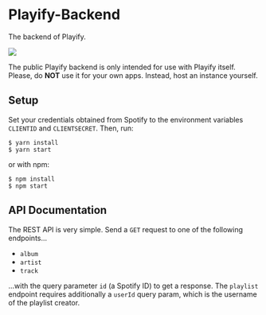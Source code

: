 # Playify-Backend
The backend of Playify.

<a href="https://app.codacy.com/project/krmax44/Playify-Backend/dashboard"><img src="https://img.shields.io/codacy/grade/ea57bbc2f47a46a9b89edc0258df69ad.svg"></a>

The public Playify backend is only intended for use with Playify itself. Please, do **NOT** use it for your own apps. Instead, host an instance yourself.

## Setup
Set your credentials obtained from Spotify to the environment variables `CLIENTID` and `CLIENTSECRET`. Then, run:

```
$ yarn install
$ yarn start
```

or with npm:
```
$ npm install
$ npm start
```

## API Documentation

The REST API is very simple. Send a `GET` request to one of the following endpoints...

 - `album`
 - `artist`
 - `track`

...with the query parameter `id` (a Spotify ID) to get a response. The `playlist` endpoint requires additionally a `userId` query param, which is the username of the playlist creator.
